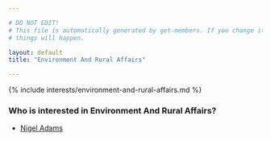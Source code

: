 ```yaml
---

# DO NOT EDIT!
# This file is automatically generated by get-members. If you change it, bad
# things will happen.

layout: default
title: "Environment And Rural Affairs"

---
```


{% include interests/environment-and-rural-affairs.md %}

### Who is interested in Environment And Rural Affairs?


* [Nigel Adams](members/nigel-adams.html)

